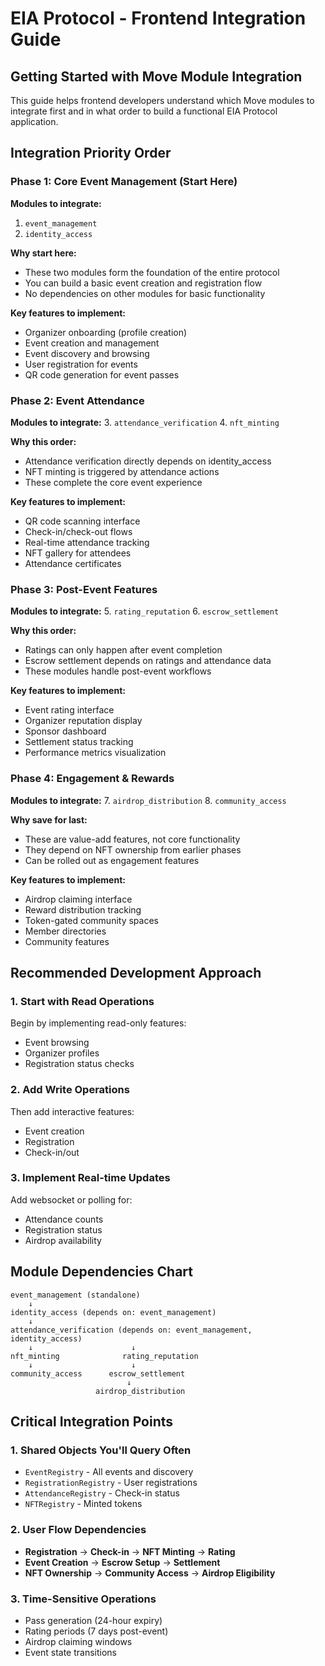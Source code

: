 # EIA Protocol - Frontend Integration Guide

## Getting Started with Move Module Integration

This guide helps frontend developers understand which Move modules to integrate first and in what order to build a functional EIA Protocol application.

## Integration Priority Order

### Phase 1: Core Event Management (Start Here)
**Modules to integrate:**
1. `event_management`
2. `identity_access`

**Why start here:**
- These two modules form the foundation of the entire protocol
- You can build a basic event creation and registration flow
- No dependencies on other modules for basic functionality

**Key features to implement:**
- Organizer onboarding (profile creation)
- Event creation and management
- Event discovery and browsing
- User registration for events
- QR code generation for event passes

### Phase 2: Event Attendance
**Modules to integrate:**
3. `attendance_verification`
4. `nft_minting`

**Why this order:**
- Attendance verification directly depends on identity_access
- NFT minting is triggered by attendance actions
- These complete the core event experience

**Key features to implement:**
- QR code scanning interface
- Check-in/check-out flows
- Real-time attendance tracking
- NFT gallery for attendees
- Attendance certificates

### Phase 3: Post-Event Features
**Modules to integrate:**
5. `rating_reputation`
6. `escrow_settlement`

**Why this order:**
- Ratings can only happen after event completion
- Escrow settlement depends on ratings and attendance data
- These modules handle post-event workflows

**Key features to implement:**
- Event rating interface
- Organizer reputation display
- Sponsor dashboard
- Settlement status tracking
- Performance metrics visualization

### Phase 4: Engagement & Rewards
**Modules to integrate:**
7. `airdrop_distribution`
8. `community_access`

**Why save for last:**
- These are value-add features, not core functionality
- They depend on NFT ownership from earlier phases
- Can be rolled out as engagement features

**Key features to implement:**
- Airdrop claiming interface
- Reward distribution tracking
- Token-gated community spaces
- Member directories
- Community features

## Recommended Development Approach

### 1. Start with Read Operations
Begin by implementing read-only features:
- Event browsing
- Organizer profiles
- Registration status checks

### 2. Add Write Operations
Then add interactive features:
- Event creation
- Registration
- Check-in/out

### 3. Implement Real-time Updates
Add websocket or polling for:
- Attendance counts
- Registration status
- Airdrop availability

## Module Dependencies Chart

```
event_management (standalone)
    ↓
identity_access (depends on: event_management)
    ↓
attendance_verification (depends on: event_management, identity_access)
    ↓                      ↓
nft_minting              rating_reputation
    ↓                      ↓
community_access      escrow_settlement
                          ↓
                   airdrop_distribution
```

## Critical Integration Points

### 1. Shared Objects You'll Query Often
- `EventRegistry` - All events and discovery
- `RegistrationRegistry` - User registrations
- `AttendanceRegistry` - Check-in status
- `NFTRegistry` - Minted tokens

### 2. User Flow Dependencies
- **Registration** → **Check-in** → **NFT Minting** → **Rating**
- **Event Creation** → **Escrow Setup** → **Settlement**
- **NFT Ownership** → **Community Access** → **Airdrop Eligibility**

### 3. Time-Sensitive Operations
- Pass generation (24-hour expiry)
- Rating periods (7 days post-event)
- Airdrop claiming windows
- Event state transitions


